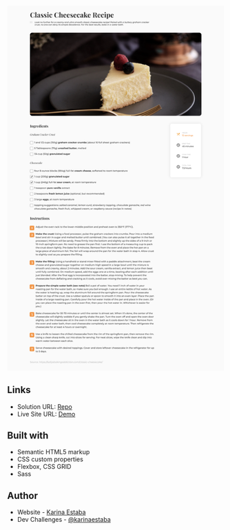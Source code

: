 ![Screenshot](./screenshot.png)

## Links

- Solution URL: [Repo](https://github.com/karinaestaba/recipe-page.git)
- Live Site URL: [Demo](https://karinaestaba.github.io/recipe-page)

## Built with

- Semantic HTML5 markup
- CSS custom properties
- Flexbox, CSS GRID
- Sass

## Author

- Website - [Karina Estaba](https://karina-estaba.gitlab.io/directorio-repositorios/)
- Dev Challenges - [@karinaestaba](https://devchallenges.io/portfolio/karinaestaba)
